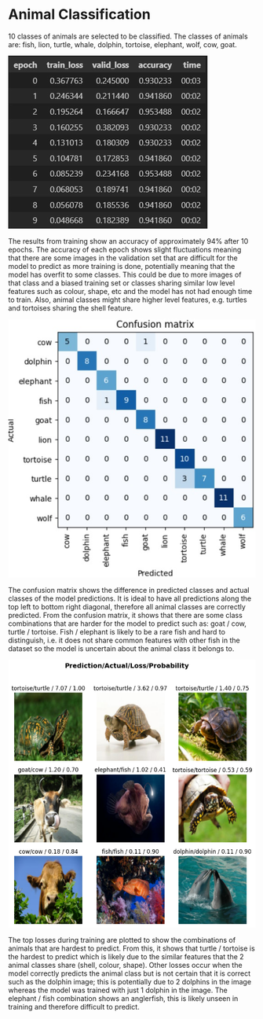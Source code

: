 # Animal Classification
10 classes of animals are selected to be classified. The classes of animals are: fish, lion, turtle, whale, dolphin, tortoise, elephant, wolf, cow, goat.

![Training](/images/results.jpg)

The results from training show an accuracy of approximately 94% after 10 epochs. The accuracy of each epoch shows slight fluctuations meaning that there are some images in the validation set that are difficult for the model to predict as more training is done, potentially meaning that the model has overfit to some classes. This could be due to more images of that class and a biased training set or classes sharing similar low level features such as colour, shape, etc and the model has not had enough time to train. Also, animal classes might share higher level features, e.g. turtles and tortoises sharing the shell feature.

![Confusion](/images/confusion.jpg)

The confusion matrix shows the difference in predicted classes and actual classes of the model predictions. It is ideal to have all predictions along the top left to bottom right diagonal, therefore all animal classes are correctly predicted. From the confusion matrix, it shows that there are some class combinations that are harder for the model to predict such as: goat / cow, turtle / tortoise. Fish / elephant is likely to be a rare fish and hard to distinguish, i.e. it does not share common features with other fish in the dataset so the model is uncertain about the animal class it belongs to.

![Loss](/images/loss.png)

The top losses during training are plotted to show the combinations of animals that are hardest to predict. From this, it shows that turtle / tortoise is the hardest to predict which is likely due to the similar features that the 2 animal classes share (shell, colour, shape). Other losses occur when the model correctly predicts the animal class but is not certain that it is correct such as the dolphin image; this is potentially due to 2 dolphins in the image whereas the model was trained with just 1 dolphin in the image. The elephant / fish combination shows an anglerfish, this is likely unseen in training and therefore difficult to predict.
